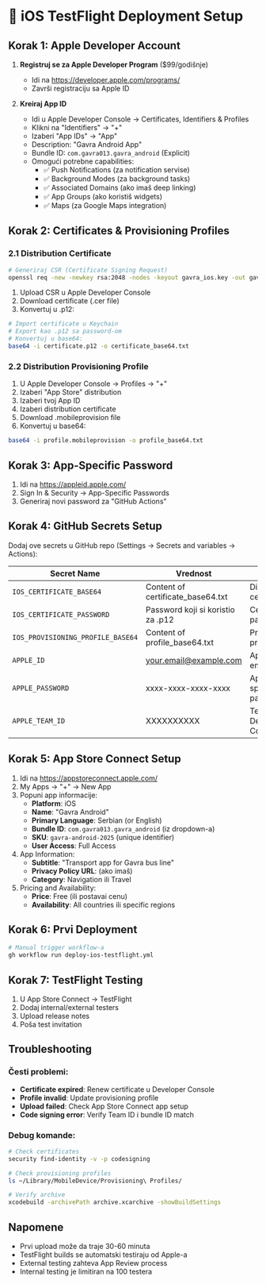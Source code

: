 # 🍎 iOS TestFlight Deployment Setup

## Korak 1: Apple Developer Account
1. **Registruj se za Apple Developer Program** ($99/godišnje)
   - Idi na https://developer.apple.com/programs/
   - Završi registraciju sa Apple ID

2. **Kreiraj App ID**
   - Idi u Apple Developer Console → Certificates, Identifiers & Profiles
   - Klikni na "Identifiers" → "+" 
   - Izaberi "App IDs" → "App"
   - Description: "Gavra Android App"
   - Bundle ID: `com.gavra013.gavra_android` (Explicit)
   - Omogući potrebne capabilities:
     - ✅ Push Notifications (za notification servise)
     - ✅ Background Modes (za background tasks)
     - ✅ Associated Domains (ako imaš deep linking)
     - ✅ App Groups (ako koristiš widgets)
     - ✅ Maps (za Google Maps integration)

## Korak 2: Certificates & Provisioning Profiles

### 2.1 Distribution Certificate
```bash
# Generiraj CSR (Certificate Signing Request)
openssl req -new -newkey rsa:2048 -nodes -keyout gavra_ios.key -out gavra_ios.csr
```

1. Upload CSR u Apple Developer Console
2. Download certificate (.cer file)
3. Konvertuj u .p12:
```bash
# Import certificate u Keychain
# Export kao .p12 sa password-om
# Konvertuj u base64:
base64 -i certificate.p12 -o certificate_base64.txt
```

### 2.2 Distribution Provisioning Profile
1. U Apple Developer Console → Profiles → "+"
2. Izaberi "App Store" distribution
3. Izaberi tvoj App ID
4. Izaberi distribution certificate
5. Download .mobileprovision file
6. Konvertuj u base64:
```bash
base64 -i profile.mobileprovision -o profile_base64.txt
```

## Korak 3: App-Specific Password
1. Idi na https://appleid.apple.com/
2. Sign In & Security → App-Specific Passwords
3. Generiraj novi password za "GitHub Actions"

## Korak 4: GitHub Secrets Setup

Dodaj ove secrets u GitHub repo (Settings → Secrets and variables → Actions):

| Secret Name | Vrednost | Opis |
|-------------|----------|------|
| `IOS_CERTIFICATE_BASE64` | Content of certificate_base64.txt | Distribution certificate |
| `IOS_CERTIFICATE_PASSWORD` | Password koji si koristio za .p12 | Certificate password |
| `IOS_PROVISIONING_PROFILE_BASE64` | Content of profile_base64.txt | Provisioning profile |
| `APPLE_ID` | your.email@example.com | Apple ID email |
| `APPLE_PASSWORD` | xxxx-xxxx-xxxx-xxxx | App-specific password |
| `APPLE_TEAM_ID` | XXXXXXXXXX | Team ID iz Developer Console |

## Korak 5: App Store Connect Setup
1. Idi na https://appstoreconnect.apple.com/
2. My Apps → "+" → New App
3. Popuni app informacije:
   - **Platform**: iOS
   - **Name**: "Gavra Android" 
   - **Primary Language**: Serbian (or English)
   - **Bundle ID**: `com.gavra013.gavra_android` (iz dropdown-a)
   - **SKU**: `gavra-android-2025` (unique identifier)
   - **User Access**: Full Access
4. App Information:
   - **Subtitle**: "Transport app for Gavra bus line"
   - **Privacy Policy URL**: (ako imaš)
   - **Category**: Navigation ili Travel
5. Pricing and Availability:
   - **Price**: Free (ili postavai cenu)
   - **Availability**: All countries ili specific regions

## Korak 6: Prvi Deployment
```bash
# Manual trigger workflow-a
gh workflow run deploy-ios-testflight.yml
```

## Korak 7: TestFlight Testing
1. U App Store Connect → TestFlight
2. Dodaj internal/external testers
3. Upload release notes
4. Poša test invitation

## Troubleshooting

### Česti problemi:
- **Certificate expired**: Renew certificate u Developer Console
- **Profile invalid**: Update provisioning profile
- **Upload failed**: Check App Store Connect app setup
- **Code signing error**: Verify Team ID i bundle ID match

### Debug komande:
```bash
# Check certificates
security find-identity -v -p codesigning

# Check provisioning profiles  
ls ~/Library/MobileDevice/Provisioning\ Profiles/

# Verify archive
xcodebuild -archivePath archive.xcarchive -showBuildSettings
```

## Napomene
- Prvi upload može da traje 30-60 minuta
- TestFlight builds se automatski testiraju od Apple-a
- External testing zahteva App Review process
- Internal testing je limitiran na 100 testera
